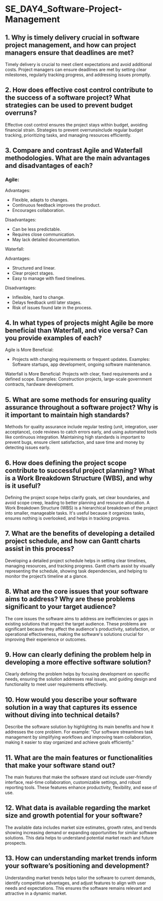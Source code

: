 # SE_DAY4_Software-Project-Management
## 1. Why is timely delivery crucial in software project management, and how can project managers ensure that deadlines are met?
Timely delivery is crucial to meet client expectations and avoid additional costs. Project managers can ensure deadlines are met by setting clear milestones, regularly tracking progress, and addressing issues promptly.
## 2. How does effective cost control contribute to the success of a software project? What strategies can be used to prevent budget overruns?
Effective cost control ensures the project stays within budget, avoiding financial strain. Strategies to prevent overrunsinclude regular budget tracking, prioritizing tasks, and managing resources efficiently.
## 3. Compare and contrast Agile and Waterfall methodologies. What are the main advantages and disadvantages of each?
### **Agile:**
Advantages:
  - Flexible, adapts to changes.
  - Continuous feedback improves the product.
  - Encourages collaboration.

  Disadvantages:
  - Can be less predictable.
  - Requires close communication.
  - May lack detailed documentation.

Waterfall:

Advantages:
  - Structured and linear.
  - Clear project stages.
  - Easy to manage with fixed timelines.

  Disadvantages:
  - Inflexible, hard to change.
  - Delays feedback until later stages.
  - Risk of issues found late in the process.
## 4. In what types of projects might Agile be more beneficial than Waterfall, and vice versa? Can you provide examples of each?
Agile is More Beneficial:
- Projects with changing requirements or frequent updates.
  Examples: Software startups, app development, ongoing software maintenance.

Waterfall is More Beneficial:
Projects with clear, fixed requirements and a defined scope.
Examples: Construction projects, large-scale government contracts, hardware development.
## 5. What are some methods for ensuring quality assurance throughout a software project? Why is it important to maintain high standards?
Methods for quality assurance include regular testing (unit, integration, user acceptance), code reviews to catch errors early, and using automated tools like continuous integration. Maintaining high standards is important to prevent bugs, ensure client satisfaction, and save time and money by detecting issues early.
## 6. How does defining the project scope contribute to successful project planning? What is a Work Breakdown Structure (WBS), and why is it useful?
Defining the project scope helps clarify goals, set clear boundaries, and avoid scope creep, leading to better planning and resource allocation. A Work Breakdown Structure (WBS) is a hierarchical breakdown of the project into smaller, manageable tasks. It's useful because it organizes tasks, ensures nothing is overlooked, and helps in tracking progress.
## 7. What are the benefits of developing a detailed project schedule, and how can Gantt charts assist in this process?
Developing a detailed project schedule helps in setting clear timelines, managing resources, and tracking progress. Gantt charts assist by visually representing the schedule, showing task dependencies, and helping to monitor the project’s timeline at a glance.
## 8. What are the core issues that your software aims to address? Why are these problems significant to your target audience?
The core issues the software aims to address are inefficiencies or gaps in existing solutions that impact the target audience. These problems are significant because they affect the audience's productivity, satisfaction, or operational effectiveness, making the software's solutions crucial for improving their experience or outcomes.
## 9. How can clearly defining the problem help in developing a more effective software solution?
Clearly defining the problem helps by focusing development on specific needs, ensuring the solution addresses real issues, and guiding design and functionality to meet user requirements effectively.
## 10. How would you describe your software solution in a way that captures its essence without diving into technical details?
Describe the software solution by highlighting its main benefits and how it addresses the core problem. For example: "Our software streamlines task management by simplifying workflows and improving team collaboration, making it easier to stay organized and achieve goals efficiently."
## 11. What are the main features or functionalities that make your software stand out?
The main features that make the software stand out include user-friendly interface, real-time collaboration, customizable settings, and robust reporting tools. These features enhance productivity, flexibility, and ease of use.
## 12. What data is available regarding the market size and growth potential for your software?
The available data includes market size estimates, growth rates, and trends showing increasing demand or expanding opportunities for similar software solutions. This data helps to understand potential market reach and future prospects.
## 13. How can understanding market trends inform your software’s positioning and development?
Understanding market trends helps tailor the software to current demands, identify competitive advantages, and adjust features to align with user needs and expectations. This ensures the software remains relevant and attractive in a dynamic market.

